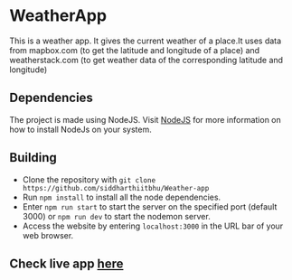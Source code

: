 # WeatherApp
 
This is a weather app. It gives the current weather of a place.It uses data from mapbox.com (to get the latitude and longitude of a place) and weatherstack.com (to get weather data of the corresponding latitude and longitude)

## Dependencies
The project is made using NodeJS. Visit [NodeJS](https://nodejs.org/en/download/) for more information on how to install NodeJs on your system.

## Building
- Clone the repository with `git clone https://github.com/siddharthiitbhu/Weather-app`
- Run `npm install` to install all the node dependencies.
- Enter `npm run start` to start the server on the specified port (default 3000) or `npm run dev` to start the nodemon server.
- Access the website by entering `localhost:3000` in the URL bar of your web browser.

## Check live app [here](https://saukr-weather-app.herokuapp.com/)
